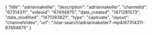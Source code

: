 {
    "title": "adriannakeller",
    "description": "adriannakeller",
    "channelid": "67314311",
    "videoid": "67494875",
    "date_created": "1471281573",
    "date_modified": "1471283821",
    "type": "captivate",
    "layout": "channelVideo",
    "url": "\/star-search\/adriannakeller7-mp4\/67314311-67494875"
}